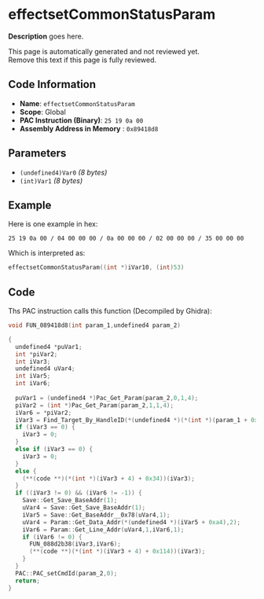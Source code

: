 # effectsetCommonStatusParam

**Description** goes here.

This page is automatically generated and not reviewed yet.<br>Remove this text if this page is fully reviewed.

## Code Information

- **Name**: `effectsetCommonStatusParam`
- **Scope**: Global
- **PAC Instruction (Binary)**: `25 19 0a 00`
- **Assembly Address in Memory** : `0x89418d8`

## Parameters

- `(undefined4)Var0` *(8 bytes)*
- `(int)Var1` *(8 bytes)*

## Example

Here is one example in hex:

```25 19 0a 00 / 04 00 00 00 / 0a 00 00 00 / 02 00 00 00 / 35 00 00 00```

Which is interpreted as:

```c
effectsetCommonStatusParam((int *)iVar10, (int)53)
```

## Code

Ths PAC instruction calls this function (Decompiled by Ghidra):

```c
void FUN_089418d8(int param_1,undefined4 param_2)

{
  undefined4 *puVar1;
  int *piVar2;
  int iVar3;
  undefined4 uVar4;
  int iVar5;
  int iVar6;
  
  puVar1 = (undefined4 *)Pac_Get_Param(param_2,0,1,4);
  piVar2 = (int *)Pac_Get_Param(param_2,1,1,4);
  iVar6 = *piVar2;
  iVar3 = Find_Target_By_HandleID(*(undefined4 *)(*(int *)(param_1 + 0x10) + 0xe8),*puVar1,1);
  if (iVar3 == 0) {
    iVar3 = 0;
  }
  else if (iVar3 == 0) {
    iVar3 = 0;
  }
  else {
    (**(code **)(*(int *)(iVar3 + 4) + 0x34))(iVar3);
  }
  if ((iVar3 != 0) && (iVar6 != -1)) {
    Save::Get_Save_BaseAddr(1);
    uVar4 = Save::Get_Save_BaseAddr(1);
    iVar5 = Save::Get_BaseAddr__0x78(uVar4,1);
    uVar4 = Param::Get_Data_Addr(*(undefined4 *)(iVar5 + 0xa4),2);
    iVar6 = Param::Get_Line_Addr(uVar4,1,iVar6,1);
    if (iVar6 != 0) {
      FUN_088d2b38(iVar3,iVar6);
      (**(code **)(*(int *)(iVar3 + 4) + 0x114))(iVar3);
    }
  }
  PAC::PAC_setCmdId(param_2,0);
  return;
}
```

